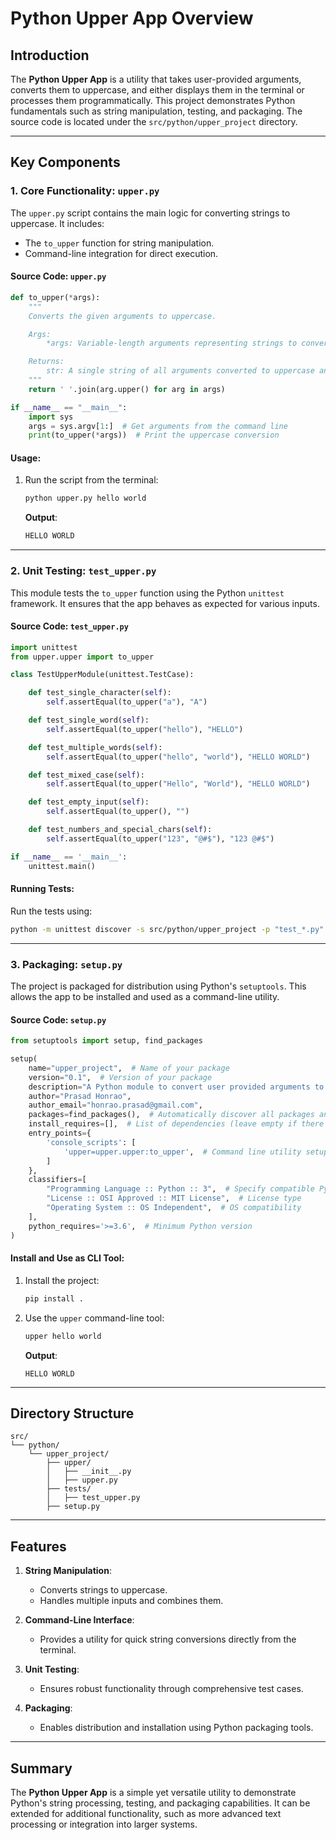 # Python Upper App Overview

## Introduction

The **Python Upper App** is a utility that takes user-provided arguments, converts them to uppercase, and either displays them in the terminal or processes them programmatically. This project demonstrates Python fundamentals such as string manipulation, testing, and packaging. The source code is located under the `src/python/upper_project` directory.

---

## Key Components

### 1. **Core Functionality**: `upper.py`

The `upper.py` script contains the main logic for converting strings to uppercase. It includes:

- The `to_upper` function for string manipulation.
- Command-line integration for direct execution.

#### **Source Code**: `upper.py`

```python
def to_upper(*args):
    """
    Converts the given arguments to uppercase.

    Args:
        *args: Variable-length arguments representing strings to convert.

    Returns:
        str: A single string of all arguments converted to uppercase and joined with spaces.
    """
    return ' '.join(arg.upper() for arg in args)

if __name__ == "__main__":
    import sys
    args = sys.argv[1:]  # Get arguments from the command line
    print(to_upper(*args))  # Print the uppercase conversion
```

#### **Usage**:

1. Run the script from the terminal:

   ```bash
   python upper.py hello world
   ```

   **Output**:

   ```bash
   HELLO WORLD
   ```

---

### 2. **Unit Testing**: `test_upper.py`

This module tests the `to_upper` function using the Python `unittest` framework. It ensures that the app behaves as expected for various inputs.

#### **Source Code**: `test_upper.py`

```python
import unittest
from upper.upper import to_upper

class TestUpperModule(unittest.TestCase):

    def test_single_character(self):
        self.assertEqual(to_upper("a"), "A")

    def test_single_word(self):
        self.assertEqual(to_upper("hello"), "HELLO")

    def test_multiple_words(self):
        self.assertEqual(to_upper("hello", "world"), "HELLO WORLD")

    def test_mixed_case(self):
        self.assertEqual(to_upper("Hello", "World"), "HELLO WORLD")

    def test_empty_input(self):
        self.assertEqual(to_upper(), "")

    def test_numbers_and_special_chars(self):
        self.assertEqual(to_upper("123", "@#$"), "123 @#$")

if __name__ == '__main__':
    unittest.main()
```

#### **Running Tests**:

Run the tests using:

```bash
python -m unittest discover -s src/python/upper_project -p "test_*.py"
```

---

### 3. **Packaging**: `setup.py`

The project is packaged for distribution using Python's `setuptools`. This allows the app to be installed and used as a command-line utility.

#### **Source Code**: `setup.py`

```python
from setuptools import setup, find_packages

setup(
    name="upper_project",  # Name of your package
    version="0.1",  # Version of your package
    description="A Python module to convert user provided arguments to uppercase.",  # Short description
    author="Prasad Honrao",
    author_email="honrao.prasad@gmail.com",
    packages=find_packages(),  # Automatically discover all packages and subpackages
    install_requires=[],  # List of dependencies (leave empty if there are none)
    entry_points={
        'console_scripts': [
            'upper=upper.upper:to_upper',  # Command line utility setup
        ]
    },
    classifiers=[
        "Programming Language :: Python :: 3",  # Specify compatible Python versions
        "License :: OSI Approved :: MIT License",  # License type
        "Operating System :: OS Independent",  # OS compatibility
    ],
    python_requires='>=3.6',  # Minimum Python version
)
```

#### **Install and Use as CLI Tool**:

1. Install the project:
   ```bash
   pip install .
   ```
2. Use the `upper` command-line tool:
   ```bash
   upper hello world
   ```
   **Output**:
   ```
   HELLO WORLD
   ```

---

## Directory Structure

```
src/
└── python/
    └── upper_project/
        ├── upper/
        │   ├── __init__.py
        │   ├── upper.py
        ├── tests/
        │   ├── test_upper.py
        ├── setup.py
```

---

## Features

1. **String Manipulation**:

   - Converts strings to uppercase.
   - Handles multiple inputs and combines them.

2. **Command-Line Interface**:

   - Provides a utility for quick string conversions directly from the terminal.

3. **Unit Testing**:

   - Ensures robust functionality through comprehensive test cases.

4. **Packaging**:
   - Enables distribution and installation using Python packaging tools.

---

## Summary

The **Python Upper App** is a simple yet versatile utility to demonstrate Python's string processing, testing, and packaging capabilities. It can be extended for additional functionality, such as more advanced text processing or integration into larger systems.
